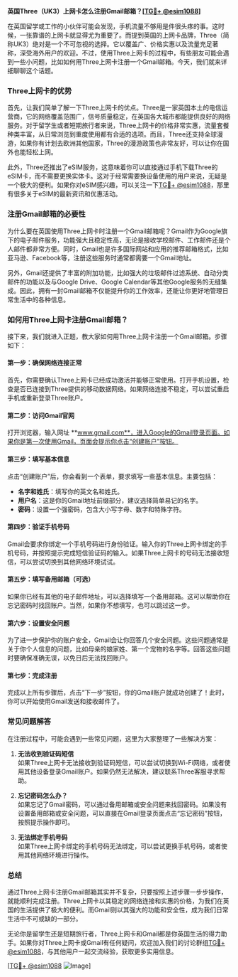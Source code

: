 **英国Three（UK3）上网卡怎么注册Gmail邮箱？[[TG💪+ @esim1088](https://t.me/s/esim1088)]**

在英国留学或工作的小伙伴可能会发现，手机流量不够用是件很头疼的事。这时候，一张靠谱的上网卡就显得尤为重要了。而提到英国的上网卡品牌，Three（简称UK3）绝对是一个不可忽视的选择。它以覆盖广、价格实惠以及流量充足著称，深受海外用户的欢迎。不过，使用Three上网卡的过程中，有些朋友可能会遇到一些小问题，比如如何用Three上网卡注册一个Gmail邮箱。今天，我们就来详细聊聊这个话题。

### Three上网卡的优势

首先，让我们简单了解一下Three上网卡的优点。Three是一家英国本土的电信运营商，它的网络覆盖范围广，信号质量稳定，在英国各大城市都能提供良好的网络服务。对于留学生或者短期旅行者来说，Three上网卡的价格非常实惠，流量套餐种类丰富，从日常浏览到重度使用都有合适的选项。而且，Three还支持全球漫游，如果你有计划去欧洲其他国家，Three的漫游政策也非常友好，可以让你在国外也能轻松上网。

此外，Three还推出了eSIM服务，这意味着你可以直接通过手机下载Three的eSIM卡，而不需要更换实体卡。这对于经常需要换设备使用的用户来说，无疑是一个极大的便利。如果你对eSIM感兴趣，可以关注一下[TG💪+ @esim1088](https://t.me/s/esim1088)，那里有很多关于eSIM的最新资讯和优惠活动。

### 注册Gmail邮箱的必要性

为什么要在英国使用Three上网卡时注册一个Gmail邮箱呢？Gmail作为Google旗下的电子邮件服务，功能强大且稳定性高，无论是接收学校邮件、工作邮件还是个人邮件都非常方便。同时，Gmail也是许多国际网站和应用的推荐邮箱格式，比如亚马逊、Facebook等，注册这些服务时通常都需要一个Gmail地址。

另外，Gmail还提供了丰富的附加功能，比如强大的垃圾邮件过滤系统、自动分类邮件的功能以及与Google Drive、Google Calendar等其他Google服务的无缝集成。因此，拥有一封Gmail邮箱不仅能提升你的工作效率，还能让你更好地管理日常生活中的各种信息。

### 如何用Three上网卡注册Gmail邮箱？

接下来，我们就进入正题，教大家如何用Three上网卡注册一个Gmail邮箱。步骤如下：

#### 第一步：确保网络连接正常
首先，你需要确认Three上网卡已经成功激活并能够正常使用。打开手机设置，检查是否已连接到Three提供的移动数据网络。如果网络连接不稳定，可以尝试重启手机或重新登录Three账户。

#### 第二步：访问Gmail官网
打开浏览器，输入网址 **www.gmail.com**，进入Google的Gmail登录页面。如果你是第一次使用Gmail，页面会提示你点击“创建账户”按钮。

#### 第三步：填写基本信息
点击“创建账户”后，你会看到一个表单，要求填写一些基本信息。主要包括：

- **名字和姓氏**：填写你的英文名和姓氏。
- **用户名**：这是你的Gmail地址前缀部分，建议选择简单易记的名字。
- **密码**：设置一个强密码，包含大小写字母、数字和特殊字符。

#### 第四步：验证手机号码
Gmail会要求你绑定一个手机号码进行身份验证。输入你的Three上网卡绑定的手机号码，并按照提示完成短信验证码的输入。如果Three上网卡的号码无法接收短信，可以尝试切换到其他网络环境试试。

#### 第五步：填写备用邮箱（可选）
如果你已经有其他的电子邮件地址，可以选择填写一个备用邮箱。这可以帮助你在忘记密码时找回账户。当然，如果你不想填写，也可以跳过这一步。

#### 第六步：设置安全问题
为了进一步保护你的账户安全，Gmail会让你回答几个安全问题。这些问题通常是关于你个人信息的问题，比如母亲的娘家姓、第一个宠物的名字等。回答这些问题时要确保准确无误，以免日后无法找回账户。

#### 第七步：完成注册
完成以上所有步骤后，点击“下一步”按钮，你的Gmail账户就成功创建了！此时，你可以开始使用Gmail发送和接收邮件了。

### 常见问题解答

在注册过程中，可能会遇到一些常见问题，这里为大家整理了一些解决方案：

1. **无法收到验证码短信**  
   如果Three上网卡无法接收到验证码短信，可以尝试切换到Wi-Fi网络，或者使用其他设备登录Gmail账户。如果仍然无法解决，建议联系Three客服寻求帮助。

2. **忘记密码怎么办？**  
   如果忘记了Gmail密码，可以通过备用邮箱或安全问题来找回密码。如果没有设置备用邮箱或安全问题，可以直接在Gmail登录页面点击“忘记密码”按钮，按照提示操作即可。

3. **无法绑定手机号码**  
   如果Three上网卡绑定的手机号码无法绑定，可以尝试更换手机号码，或者使用其他网络环境进行操作。

### 总结

通过Three上网卡注册Gmail邮箱其实并不复杂，只要按照上述步骤一步步操作，就能顺利完成注册。Three上网卡以其稳定的网络连接和实惠的价格，为我们在英国的生活提供了极大的便利。而Gmail则以其强大的功能和安全性，成为我们日常生活中不可或缺的一部分。

无论你是留学生还是短期旅行者，Three上网卡和Gmail都是你英国生活的得力助手。如果你对Three上网卡或Gmail有任何疑问，欢迎加入我们的讨论群组[TG💪+ @esim1088](https://t.me/s/esim1088)，与其他用户一起交流经验，获取更多实用信息。

[[TG💪+ @esim1088](https://t.me/s/esim1088) ![Image](https://i.postimg.cc/4NQfJmqS/Snipaste-2025-05-13-00-14-12.png)]
